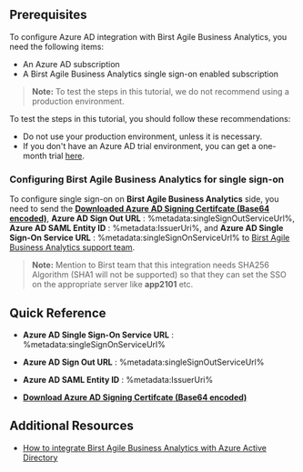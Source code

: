 ## Prerequisites

To configure Azure AD integration with Birst Agile Business Analytics, you need the following items:

- An Azure AD subscription
- A Birst Agile Business Analytics single sign-on enabled subscription

> **Note:**
> To test the steps in this tutorial, we do not recommend using a production environment.

To test the steps in this tutorial, you should follow these recommendations:

- Do not use your production environment, unless it is necessary.
- If you don't have an Azure AD trial environment, you can get a one-month trial [here](https://azure.microsoft.com/pricing/free-trial/).

### Configuring Birst Agile Business Analytics for single sign-on

 To configure single sign-on on **Birst Agile Business Analytics** side, you need to send the **[Downloaded Azure AD Signing Certifcate (Base64 encoded)](%metadata:certificateDownloadBase64Url%)**, **Azure AD Sign Out URL** : %metadata:singleSignOutServiceUrl%, **Azure AD SAML Entity ID** : %metadata:IssuerUri%, and **Azure AD Single Sign-On Service URL** : %metadata:singleSignOnServiceUrl% to [Birst Agile Business Analytics support team](mailto:info@birst.com). 

   > **Note:**
   > Mention to Birst team that this integration needs SHA256 Algorithm (SHA1 will not be supported) so that they can set the SSO on the appropriate server like **app2101** etc.

## Quick Reference

* **Azure AD Single Sign-On Service URL** : %metadata:singleSignOnServiceUrl%

* **Azure AD Sign Out URL** : %metadata:singleSignOutServiceUrl%

* **Azure AD SAML Entity ID** : %metadata:IssuerUri%

* **[Download Azure AD Signing Certifcate (Base64 encoded)](%metadata:certificateDownloadBase64Url%)**


## Additional Resources

* [How to integrate Birst Agile Business Analytics with Azure Active Directory](https://docs.microsoft.com/azure/active-directory/active-directory-saas-birst-tutorial)
